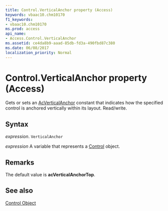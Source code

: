 ```yaml
---
title: Control.VerticalAnchor property (Access)
keywords: vbaac10.chm10170
f1_keywords:
- vbaac10.chm10170
ms.prod: access
api_name:
- Access.Control.VerticalAnchor
ms.assetid: ce4da8b9-aaad-85db-fd3a-490fbd87c380
ms.date: 06/08/2017
localization_priority: Normal
---
```



# Control.VerticalAnchor property (Access)

Gets or sets an [AcVerticalAnchor](Access.AcVerticalAnchor.md) constant that indicates how the specified control is anchored vertically within its layout. Read/write.


## Syntax

_expression_. `VerticalAnchor`

_expression_ A variable that represents a [Control](Access.Control.md) object.


## Remarks

The default value is  **acVerticalAnchorTop**.


## See also


[Control Object](Access.Control.md)

